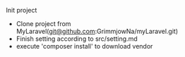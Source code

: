 Init project
  - Clone project from MyLaravel(git@github.com:GrimmjowNa/myLaravel.git)
  - Finish setting according to src/setting.md
  - execute 'composer install' to download vendor

